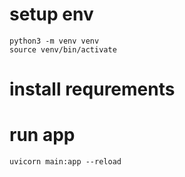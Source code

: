 # setup env
```
python3 -m venv venv
source venv/bin/activate
```
# install requrements
# run app
```
uvicorn main:app --reload
```